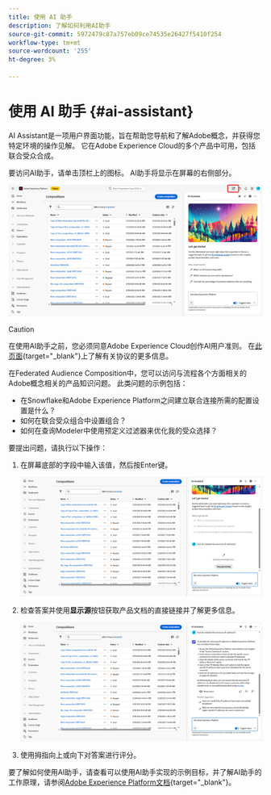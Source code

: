 ```yaml
---
title: 使用 AI 助手
description: 了解如何利用AI助手
source-git-commit: 5972479c87a757eb09ce74535e26427f5410f254
workflow-type: tm+mt
source-wordcount: '255'
ht-degree: 3%

---
```


# 使用 AI 助手 {#ai-assistant}

AI Assistant是一项用户界面功能，旨在帮助您导航和了解Adobe概念，并获得您特定环境的操作见解。 它在Adobe Experience Cloud的多个产品中可用，包括联合受众合成。

要访问AI助手，请单击顶栏上的图标。 AI助手将显示在屏幕的右侧部分。

![](assets/do-not-localize/ai-assistant-open.png)


>[!CAUTION]
>
>在使用AI助手之前，您必须同意Adobe Experience Cloud创作AI用户准则。 在[此页面](https://experienceleague.adobe.com/en/docs/experience-platform/ai-assistant/home){target="_blank"}上了解有关协议的更多信息。

在Federated Audience Composition中，您可以访问与流程各个方面相关的Adobe概念相关的产品知识问题。 此类问题的示例包括：

* 在Snowflake和Adobe Experience Platform之间建立联合连接所需的配置设置是什么？
* 如何在联合受众组合中设置组合？
* 如何在查询Modeler中使用预定义过滤器来优化我的受众选择？

要提出问题，请执行以下操作：

1. 在屏幕底部的字段中输入该值，然后按Enter键。

   ![](assets/do-not-localize/ai-assistant-ask.png)

1. 检查答案并使用&#x200B;**显示源**&#x200B;按钮获取产品文档的直接链接并了解更多信息。

   ![](assets/do-not-localize/ai-assistant-answer.png)

1. 使用拇指向上或向下对答案进行评分。

要了解如何使用AI助手，请查看可以使用AI助手实现的示例目标，并了解AI助手的工作原理，请参阅[Adobe Experience Platform文档](https://experienceleague.adobe.com/en/docs/experience-platform/ai-assistant/home){target="_blank"}。
